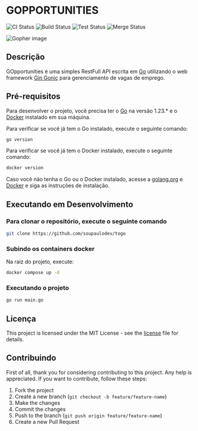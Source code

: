 # GOPPORTUNITIES

![CI Status](https://github.com/soupaulodev/gopportunities/actions/workflows/orchestrate.yml/badge.svg) ![Build Status](https://github.com/soupaulodev/gopportunities/actions/workflows/build.yml/badge.svg) ![Test Status](https://github.com/soupaulodev/gopportunities/actions/workflows/test.yml/badge.svg) ![Merge Status](https://github.com/soupaulodev/gopportunities/actions/workflows/merge.yml/badge.svg)

![Gopher image](https://miro.medium.com/v2/resize:fit:735/1*_d8_TuE2kIsZnCSEamV4jA.jpeg)

## Descrição

GOpportunities é uma simples RestFull API escrita em [Go](https://golang.org/dl/) utilizando o web framework [Gin Gonic](https://github.com/gin-gonic/gin) para gerenciamento de vagas de emprego.

## Pré-requisitos

Para desenvolver o projeto, você precisa ter o [Go](https://golang.org/dl/) na versão 1.23.\* e o [Docker](https://www.docker.com/) instalado em sua máquina.

Para verificar se você já tem o Go instalado, execute o seguinte comando:

```sh
go version
```

Para verificar se você já tem o Docker instalado, execute o seguinte comando:

```sh
docker version
```

Caso você não tenha o Go ou o Docker instalado, acesse a [golang.org](https://golang.org/dl/) e [Docker](https://www.docker.com/) e siga as instruções de instalação.

## Executando em Desenvolvimento

### Para clonar o repositório, execute o seguinte comando

```sh
git clone https://github.com/soupaulodev/togo
```

### Subindo os containers docker

Na raiz do projeto, execute:

```sh
docker compose up -d
```

### Executando o projeto

```sh
go run main.go
```

## Licença

This project is licensed under the MIT License - see the [license](https://github.com/soupaulodev/gopportunities/blob/main/LICENSE) file for details.

## Contribuindo

First of all, thank you for considering contributing to this project. Any help is appreciated. If you want to contribute, follow these steps:

1. Fork the project
2. Create a new branch (`git checkout -b feature/feature-name`)
3. Make the changes
4. Commit the changes
5. Push to the branch (`git push origin feature/feature-name`)
6. Create a new Pull Request
